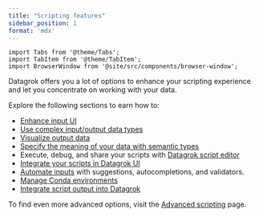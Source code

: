 ```yaml
---
title: "Scripting features"
sidebar_position: 1
format: 'mdx'
---
```


```mdx-code-block
import Tabs from '@theme/Tabs';
import TabItem from '@theme/TabItem';
import BrowserWindow from '@site/src/components/browser-window';
```

Datagrok offers you a lot of options to enhance your scripting
experience and let you concentrate on working with your data.

Explore the following sections to earn how to:

* [Enhance input UI](enhance-input-ui.md)
* [Use complex input/output data types](complex-input-output)
* [Visualize output data](visualize-output-data.md)
* [Specify the meaning of your data with semantic types](detect-semantic-type.mdx)
* Execute, debug, and share your scripts with [Datagrok script editor](datagrok-script-editor.md)
* [Integrate your scripts in Datagrok UI](integrate-scripts-into-datagrok.mdx)
* [Automate inputs](automate-inputs.md) with suggestions, autocompletions, and validators.
* [Manage Conda environments](specify-env.mdx)
* [Integrate script output into Datagrok](integrate-scripts-into-datagrok.mdx)

To find even more advanced options, visit the 
[Advanced scripting](../advanced-scripting/advanced-scripting.mdx) page.
